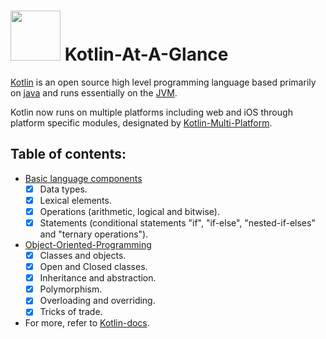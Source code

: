 # <img src="https://user-images.githubusercontent.com/60224159/222824745-88da2115-2c6b-4ba1-98b5-7beef34c9d99.png" height=80 width=80/> Kotlin-At-A-Glance
[Kotlin](https://github.com/JetBrains/kotlin) is an open source high level programming language based primarily on [java](https://docs.oracle.com/en/java/javase/19/) and runs essentially on the [JVM](https://docs.oracle.com/javase/specs/jvms/se19/html/jvms-1.html).

Kotlin now runs on multiple platforms including web and iOS through platform specific modules, designated by [Kotlin-Multi-Platform](https://kotlinlang.org/docs/multiplatform-mobile-getting-started.html).

## Table of contents: 
- [Basic language components](https://github.com/Google-Developers-Sohag/Kotlin-At-A-Glance/tree/master/Kotlin-I-Sessions)
  - [x] Data types.
  - [x] Lexical elements.
  - [x] Operations (arithmetic, logical and bitwise).
  - [x] Statements (conditional statements "if", "if-else", "nested-if-elses" and "ternary operations").

- [Object-Oriented-Programming](https://github.com/Google-Developers-Sohag/Kotlin-At-A-Glance/tree/master/OOP-Sessions)
  - [x] Classes and objects.
  - [x] Open and Closed classes.
  - [x] Inheritance and abstraction.
  - [x] Polymorphism.
  - [x] Overloading and overriding.
  - [x] Tricks of trade.

- For more, refer to [Kotlin-docs](https://kotlinlang.org/docs/home.html).
